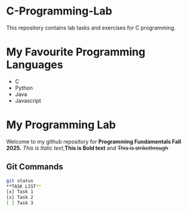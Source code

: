 # C-Programming-Lab
This repository contains lab tasks and exercises for C programming.
# My Favourite Programming Languages
- C
- Python
- Java
- Javascript
# My Programming Lab
Welcome to my github repository for
**Programming Fundamentals Fall 2025.**
*This is Italic text*,**This is Bold text** and ~~This is strikethrough~~

## Git Commands
```bash
git status
**TASK LIST**
[x] Task 1
[x] Task 2
[ ] Task 3
